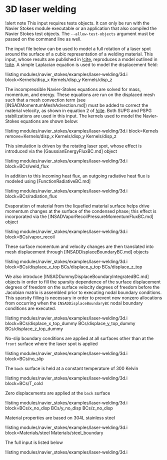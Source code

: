 # 3D laser welding

!alert note
This input requires tests objects. It can only be run with the Navier Stokes module executable or an application that also compiled the Navier Stokes test objects. The `--allow-test-objects` argument must be passed on the command line as well.

The input file below can be used to model a full rotation of a laser spot around
the surface of a cubic representation of a welding material. This input, whose
results are published in [!cite](lindsay2021automatic),
reproduces a model outlined in [!cite](noble2007use). A simple Laplacian
equation is used to model the displacement field:

!listing modules/navier_stokes/examples/laser-welding/3d.i block=Kernels/disp_x Kernels/disp_y Kernels/disp_z

The incompressible Navier-Stokes equations are solved for mass, momentum, and energy. These
equations are run on the displaced mesh such that a mesh convection term (see
[INSADMomentumMeshAdvection.md]) must be added to correct the material
velocity, as shown in equation 2 of [!cite](kong2017scalable). Both SUPG and PSPG
stabilizations are used in this input. The kernels used
to model the Navier-Stokes equations are shown below:

!listing modules/navier_stokes/examples/laser-welding/3d.i block=Kernels remove=Kernels/disp_x Kernels/disp_y Kernels/disp_z

This simulation is driven by the rotating laser spot, whose effect is introduced
via the [GaussianEnergyFluxBC.md] object

!listing modules/navier_stokes/examples/laser-welding/3d.i block=BCs/weld_flux

In addition to this incoming heat
flux, an outgoing radiative heat flux is modeled using [FunctionRadiativeBC.md]

!listing modules/navier_stokes/examples/laser-welding/3d.i block=BCs/radiation_flux

Evaporation of material from the liquefied material surface helps
drive momentum changes at the surface of the condensed phase; this effect is incorporated via the
[INSADVaporRecoilPressureMomentumFluxBC.md] object

!listing modules/navier_stokes/examples/laser-welding/3d.i block=BCs/vapor_recoil

These surface momentum and velocity
changes are then translated into mesh displacement
through [INSADDisplaceBoundaryBC.md] objects

!listing modules/navier_stokes/examples/laser-welding/3d.i block=BCs/displace_x_top BCs/displace_y_top BCs/displace_z_top

We also introduce
[INSADDummyDisplaceBoundaryIntegratedBC.md] objects in order to fill the
sparsity dependence of the surface displacement degrees of freedom on the
surface velocity degrees of freedom before the Jacobian matrix is assembled
prior to executing nodal boundary conditions. This sparsity filling is necessary
in order to prevent new nonzero allocations from occurring when the
`INSADDisplaceBoundaryBC` nodal boundary conditions are executed.

!listing modules/navier_stokes/examples/laser-welding/3d.i block=BCs/displace_x_top_dummy BCs/displace_y_top_dummy BCs/displace_z_top_dummy

No-slip boundary conditions are applied at all surfaces other than at the `front`
surface where the laser spot is applied

!listing modules/navier_stokes/examples/laser-welding/3d.i block=BCs/no_slip

The `back` surface is held at a
constant temperature of 300 Kelvin

!listing modules/navier_stokes/examples/laser-welding/3d.i block=BCs/T_cold

Zero displacements are applied at the `back` surface

!listing modules/navier_stokes/examples/laser-welding/3d.i block=BCs/x_no_disp BCs/y_no_disp BCs/z_no_disp

Material properties are based on 304L stainless steel

!listing modules/navier_stokes/examples/laser-welding/3d.i block=Materials/steel Materials/steel_boundary

The full input is listed below

!listing modules/navier_stokes/examples/laser-welding/3d.i
